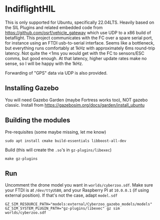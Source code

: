 # IndiflightHIL

This is only supported for Ubuntu, specifically 22.04LTS. Heavily based on the SIL Plugins and related embedded code from https://github.com/osrf/vehicle_gateway which use UDP to a x86 build of betaflight. This project communicates with the FC over a spare serial port, for instance using an FTDI usb-to-serial interface. Seems like a bottleneck, but everything runs comfortably at 1kHz with approximately 6ms round-trip latency. Not quite the <1ms you would get with the FC to sensors/ESC comms, but good enough. At that latency, higher update rates make no sense, so I will be happy with the 1kHz.

Forwarding of "GPS" data via UDP is also provided.

## Installing Gazebo

You will need Gazebo Garden (maybe Fortress works too), NOT gazebo classic. Install from https://gazebosim.org/docs/garden/install_ubuntu


## Building the modules 

Pre-requisites (some maybe missing, let me know)
```shell
sudo apt install cmake build-essentials libboost-all-dev
```

Build (this will create the `.so`'s in `gz-plugins/libexec`)
```shell
make gz-plugins
```


## Run

Uncomment the drone model you want in `worlds/cyberzoo.sdf`. Make sure your FTDI is at `/dev/ttyUSB0`, and your Raspberry PI at `10.0.0.1` (if using external position). If that's not the case, adapt `model.sdf`

```shell
GZ_SIM_RESOURCE_PATH="models:external/Cyberzoo_gazebo_models/models" GZ_SIM_SYSTEM_PLUGIN_PATH="gz-plugins/libexec" gz sim worlds/cyberzoo.sdf
```



